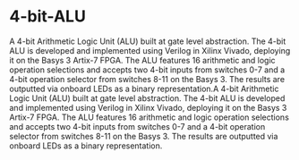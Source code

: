 # 4-bit-ALU
A 4-bit Arithmetic Logic Unit (ALU) built at gate level abstraction. The 4-bit ALU is developed and implemented using Verilog in Xilinx Vivado, deploying it on the Basys 3 Artix-7 FPGA. The ALU features 16 arithmetic and logic operation selections and accepts two 4-bit inputs from switches 0-7 and a 4-bit operation selector from switches 8-11 on the Basys 3. The results are outputted via onboard LEDs as a binary representation.A 4-bit Arithmetic Logic Unit (ALU) built at gate level abstraction. The 4-bit ALU is developed and implemented using Verilog in Xilinx Vivado, deploying it on the Basys 3 Artix-7 FPGA. The ALU features 16 arithmetic and logic operation selections and accepts two 4-bit inputs from switches 0-7 and a 4-bit operation selector from switches 8-11 on the Basys 3. The results are outputted via onboard LEDs as a binary representation.

